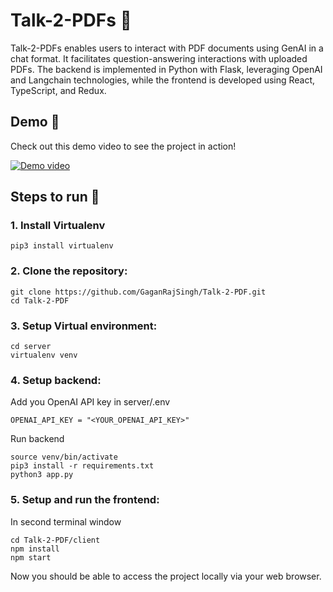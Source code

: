 # Talk-2-PDFs 📄

Talk-2-PDFs enables users to interact with PDF documents using GenAI in a chat format. It facilitates question-answering interactions with uploaded PDFs. The backend is implemented in Python with Flask, leveraging OpenAI and Langchain technologies, while the frontend is developed using React, TypeScript, and Redux.

## Demo 🎥

Check out this demo video to see the project in action!

[![Demo video](https://img.youtube.com/vi/jS1Ef1Oy_xI/0.jpg)](https://www.youtube.com/watch?v=jS1Ef1Oy_xI)

## Steps to run 🚀

### 1. Install Virtualenv

```
pip3 install virtualenv
```

### 2. Clone the repository:

```
git clone https://github.com/GaganRajSingh/Talk-2-PDF.git
cd Talk-2-PDF
```

### 3. Setup Virtual environment:

```
cd server
virtualenv venv
```

### 4. Setup backend:

Add you OpenAI API key in server/.env

```
OPENAI_API_KEY = "<YOUR_OPENAI_API_KEY>"
```

Run backend

```
source venv/bin/activate
pip3 install -r requirements.txt
python3 app.py
```

### 5. Setup and run the frontend:

In second terminal window

```
cd Talk-2-PDF/client
npm install
npm start
```

Now you should be able to access the project locally via your web browser.
